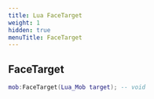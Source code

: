 ```yaml
---
title: Lua FaceTarget
weight: 1
hidden: true
menuTitle: FaceTarget
---
```

## FaceTarget
```lua
mob:FaceTarget(Lua_Mob target); -- void
```